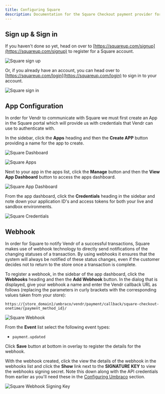 ```yaml
---
title: Configuring Square
description: Documentation for the Square Checkout payment provider for Vendr, the eCommerce solution for Umbraco v8+
---
```


## Sign up & Sign in

If you haven't done so yet, head on over to [https://squareup.com/signup](https://squareup.com/signup) to register for a Square account.

![Square sign up](~/assets/images/screenshots/square/signup.png)

Or, if you already have an account, you can head over to [https://squareup.com/login](https://squareup.com/login) to sign in to your account.

![Square sign in](~/assets/images/screenshots/square/login.png)


## App Configuration

In order for Vendr to communicate with Square we must first create an App in the Square portal which will provide us with credentials that Vendr can use to authenticate with.

In the sidebar, click the **Apps** heading and then the **Create APP** button providing a name for the app to create.

![Square Dashboard](~/assets/images/screenshots/square/dashboard_apps.png)

![Square Apps](~/assets/images/screenshots/square/create_app.png)

Next to your app in the apps list, click the **Manage** button and then the **View App Dashboard** button to access the apps dashboard.

![Square App Dashboard](~/assets/images/screenshots/square/view_app_dashboard.png)

From the app dashboard, click the **Credentials** heading in the sidebar and note down your application ID's and access tokens for both your live and sandbox environments.

![Square Credentials](~/assets/images/screenshots/square/app_credentials.png)

## Webhook 

In order for Square to notify Vendr of a successful transactions, Square makes use of webhook technology to directly send notifications of the changing statuses of a transaction. By using webhooks it ensures that the system will always be notified of these status changes, even if the customer decides not to return to the store once a transaction is complete.

To register a webhook, in the sidebar of the app dashboard, click the **Webhooks** heading and then the **Add Webhook** button. In the dialog that is displayed, give your webhook a name and enter the Vendr callback URL as follows (replacing the parameters in curly brackets with the corresponding values taken from your store):

````
https://{store_domain}/umbraco/vendr/payment/callback/square-checkout-onetime/{payment_method_id}/
````

![Square Webhook](~/assets/images/screenshots/square/add_webhook.png)

From the **Event** list select the following event types:

* `payment.updated`

Click **Save** button at bottom in overlay to register the details for the webhook.

With the webhook created, click the view the details of the webhook in the webhooks list and click the **Show** link next to the **SIGNATURE KEY** to view the webhooks signing secret. Note this down along with the API credentials from earlier as you'll need these in the [Configuring Umbraco](../configuring-umbraco/) section.

![Square Webhook Signing Key](~/assets/images/screenshots/square/webhook_signing_key.png)